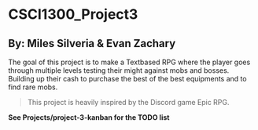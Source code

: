 # CSCI1300_Project3
## By: Miles Silveria & Evan Zachary

The goal of this project is to make a Textbased RPG where the player goes through multiple levels testing their might against mobs and bosses.
Building up their cash to purchase the best of the best equipments and to find rare mobs.

> This project is heavily inspired by the Discord game Epic RPG.

**See Projects/project-3-kanban for the TODO list**

